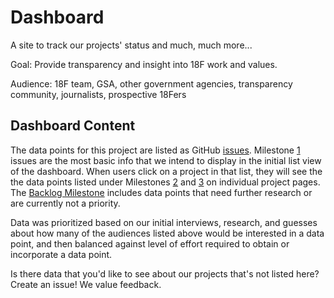 Dashboard
=========

A site to track our projects' status and much, much more...

Goal: Provide transparency and insight into 18F work and values.

Audience: 18F team, GSA, other government agencies, transparency community, journalists, prospective 18Fers

## Dashboard Content

The data points for this project are listed as GitHub [issues](http://github.com/18f/dashboard/issues). Milestone [1](https://github.com/18F/dashboard/milestones/Sprint%201%20-%20MVP) issues are the most basic info that we intend to display in the initial list view of the dashboard. When users click on a project in that list, they will see the the data points listed under Milestones [2](https://github.com/18F/dashboard/milestones/2nd%20Sprint) and [3](https://github.com/18F/dashboard/milestones/3rd%20Sprint) on individual project pages. The [Backlog Milestone](https://github.com/18F/dashboard/milestones/Backlog) includes data points that need further research or are currently not a priority. 

Data was prioritized based on our initial interviews, research, and guesses about how many of the audiences listed above would be interested in a data point, and then balanced against level of effort required to obtain or incorporate a data point.

Is there data that you'd like to see about our projects that's not listed here? Create an issue! We value feedback.
